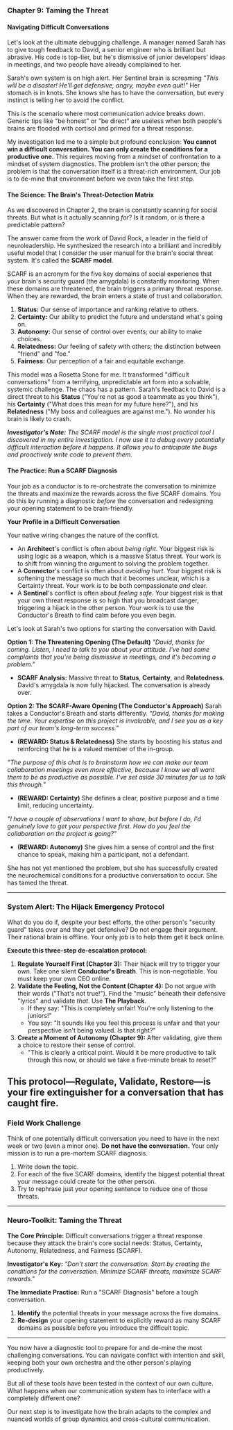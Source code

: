 ### **Chapter 9: Taming the Threat**
#### Navigating Difficult Conversations

Let's look at the ultimate debugging challenge. A manager named Sarah has to give tough feedback to David, a senior engineer who is brilliant but abrasive. His code is top-tier, but he's dismissive of junior developers' ideas in meetings, and two people have already complained to her.

Sarah's own system is on high alert. Her Sentinel brain is screaming *"This will be a disaster! He'll get defensive, angry, maybe even quit!"* Her stomach is in knots. She knows she has to have the conversation, but every instinct is telling her to avoid the conflict.

This is the scenario where most communication advice breaks down. Generic tips like "be honest" or "be direct" are useless when both people's brains are flooded with cortisol and primed for a threat response.

My investigation led me to a simple but profound conclusion: **You cannot win a difficult conversation. You can only create the conditions for a productive one.** This requires moving from a mindset of confrontation to a mindset of system diagnostics. The problem isn't the other person; the problem is that the conversation itself is a threat-rich environment. Our job is to de-mine that environment before we even take the first step.

#### **The Science: The Brain's Threat-Detection Matrix**

As we discovered in Chapter 2, the brain is constantly scanning for social threats. But what is it actually scanning *for*? Is it random, or is there a predictable pattern?

The answer came from the work of David Rock, a leader in the field of neuroleadership. He synthesized the research into a brilliant and incredibly useful model that I consider the user manual for the brain's social threat system. It's called the **SCARF model**.

SCARF is an acronym for the five key domains of social experience that your brain's security guard (the amygdala) is constantly monitoring. When these domains are threatened, the brain triggers a primary threat response. When they are rewarded, the brain enters a state of trust and collaboration.

1.  **Status:** Our sense of importance and ranking relative to others.
2.  **Certainty:** Our ability to predict the future and understand what's going on.
3.  **Autonomy:** Our sense of control over events; our ability to make choices.
4.  **Relatedness:** Our feeling of safety with others; the distinction between "friend" and "foe."
5.  **Fairness:** Our perception of a fair and equitable exchange.

This model was a Rosetta Stone for me. It transformed "difficult conversations" from a terrifying, unpredictable art form into a solvable, systemic challenge. The chaos has a pattern. Sarah's feedback to David is a direct threat to his **Status** ("You're not as good a teammate as you think"), his **Certainty** ("What does this mean for my future here?"), and his **Relatedness** ("My boss and colleagues are against me."). No wonder his brain is likely to crash.

***Investigator's Note:*** *The SCARF model is the single most practical tool I discovered in my entire investigation. I now use it to debug every potentially difficult interaction before it happens. It allows you to anticipate the bugs and proactively write code to prevent them.*

#### **The Practice: Run a SCARF Diagnosis**

Your job as a conductor is to re-orchestrate the conversation to minimize the threats and maximize the rewards across the five SCARF domains. You do this by running a diagnostic *before* the conversation and redesigning your opening statement to be brain-friendly.

**Your Profile in a Difficult Conversation**

Your native wiring changes the nature of the conflict.
*   An **Architect**'s conflict is often about *being right*. Your biggest risk is using logic as a weapon, which is a massive Status threat. Your work is to shift from winning the argument to solving the problem together.
*   A **Connector**'s conflict is often about *avoiding hurt*. Your biggest risk is softening the message so much that it becomes unclear, which is a Certainty threat. Your work is to be both compassionate *and* clear.
*   A **Sentinel**'s conflict is often about *feeling safe*. Your biggest risk is that your own threat response is so high that you broadcast danger, triggering a hijack in the other person. Your work is to use the Conductor's Breath to find calm before you even begin.

Let's look at Sarah's two options for starting the conversation with David.

**Option 1: The Threatening Opening (The Default)**
*"David, thanks for coming. Listen, I need to talk to you about your attitude. I've had some complaints that you're being dismissive in meetings, and it's becoming a problem."*
*   **SCARF Analysis:** Massive threat to **Status**, **Certainty**, and **Relatedness**. David's amygdala is now fully hijacked. The conversation is already over.

**Option 2: The SCARF-Aware Opening (The Conductor's Approach)**
Sarah takes a Conductor's Breath and starts differently.
*"David, thanks for making the time. Your expertise on this project is invaluable, and I see you as a key part of our team's long-term success."*
*   **(REWARD: Status & Relatedness)** She starts by boosting his status and reinforcing that he is a valued member of the in-group.

*"The purpose of this chat is to brainstorm how we can make our team collaboration meetings even more effective, because I know we all want them to be as productive as possible. I've set aside 30 minutes for us to talk this through."*
*   **(REWARD: Certainty)** She defines a clear, positive purpose and a time limit, reducing uncertainty.

*"I have a couple of observations I want to share, but before I do, I'd genuinely love to get your perspective first. How do you feel the collaboration on the project is going?"*
*   **(REWARD: Autonomy)** She gives him a sense of control and the first chance to speak, making him a participant, not a defendant.

She has not yet mentioned the problem, but she has successfully created the neurochemical conditions for a productive conversation to occur. She has tamed the threat.

---
### **System Alert: The Hijack Emergency Protocol**

What do you do if, despite your best efforts, the other person's "security guard" takes over and they get defensive? Do not engage their argument. Their rational brain is offline. Your only job is to help them get it back online.

**Execute this three-step de-escalation protocol:**

1.  **Regulate Yourself First (Chapter 3):** Their hijack will try to trigger your own. Take one silent **Conductor's Breath**. This is non-negotiable. You must keep your own CEO online.
2.  **Validate the Feeling, Not the Content (Chapter 4):** Do not argue with their words ("That's not true!"). Find the "music" beneath their defensive "lyrics" and validate *that*. Use **The Playback**.
    *   If they say: "This is completely unfair! You're only listening to the juniors!"
    *   You say: "It sounds like you feel this process is unfair and that your perspective isn't being valued. Is that right?"
3.  **Create a Moment of Autonomy (Chapter 9):** After validating, give them a choice to restore their sense of control.
    *   "This is clearly a critical point. Would it be more productive to talk through this now, or should we take a five-minute break to reset?"

This protocol—Regulate, Validate, Restore—is your fire extinguisher for a conversation that has caught fire.
---

### **Field Work Challenge**

Think of one potentially difficult conversation you need to have in the next week or two (even a minor one). **Do not have the conversation.** Your only mission is to run a pre-mortem SCARF diagnosis.
1.  Write down the topic.
2.  For each of the five SCARF domains, identify the biggest potential threat your message could create for the other person.
3.  Try to rephrase just your opening sentence to reduce one of those threats.

---
### **Neuro-Toolkit: Taming the Threat**

**The Core Principle:**
Difficult conversations trigger a threat response because they attack the brain's core social needs: Status, Certainty, Autonomy, Relatedness, and Fairness (SCARF).

**Investigator's Key:**
*"Don't start the conversation. Start by creating the conditions for the conversation. Minimize SCARF threats, maximize SCARF rewards."*

**The Immediate Practice:**
Run a "SCARF Diagnosis" before a tough conversation.
1.  **Identify** the potential threats in your message across the five domains.
2.  **Re-design** your opening statement to explicitly reward as many SCARF domains as possible before you introduce the difficult topic.

---

You now have a diagnostic tool to prepare for and de-mine the most challenging conversations. You can navigate conflict with intention and skill, keeping both your own orchestra and the other person's playing productively.

But all of these tools have been tested in the context of our own culture. What happens when our communication system has to interface with a completely different one?

Our next step is to investigate how the brain adapts to the complex and nuanced worlds of group dynamics and cross-cultural communication.
      